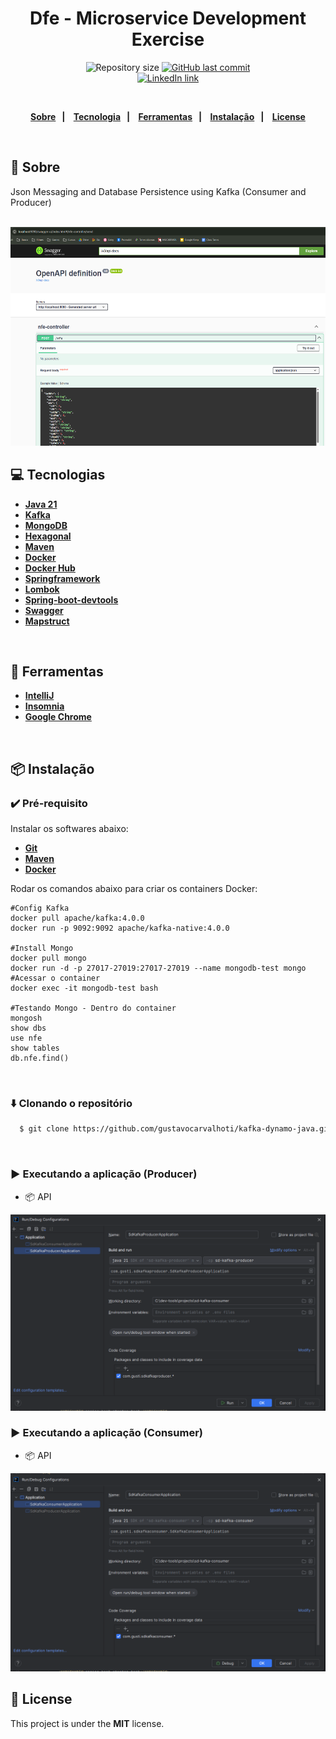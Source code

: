 <h1 align="center">
  Dfe - Microservice Development Exercise
</h1>
<p align="center">
  <img alt="Repository size" src="https://img.shields.io/github/repo-size/gustavocarvalhoti/kafka-dynamo-java?color=15c3d6"/>
  <a href="https://github.com/gustavocarvalhoti/kafka-dynamo-java/commits/main">
    <img alt="GitHub last commit" src="https://img.shields.io/github/last-commit/gustavocarvalhoti/kafka-dynamo-java?color=15c3d6"/>
  </a>
 <br>
  <a href="https://www.linkedin.com/in/gustavocarvalho-ti/">
      <img alt="LinkedIn link" src="https://img.shields.io/badge/-Gustavo%20Carvalho-0077B5?style=flat&amp;logo=Linkedin&amp;logoColor=white" height="25px">
  </a> 
</p>
<strong>
<br>
<p align="center">
  <a href="#bookmark-sobre">Sobre</a>&nbsp;&nbsp;&nbsp;|&nbsp;&nbsp;&nbsp;
  <a href="#computer-tecnologias">Tecnologia</a>&nbsp;&nbsp;&nbsp;|&nbsp;&nbsp;&nbsp;
  <a href="#wrench-ferramentas">Ferramentas</a>&nbsp;&nbsp;&nbsp;|&nbsp;&nbsp;&nbsp;
  <a href="#package-instalação">Instalação</a>&nbsp;&nbsp;&nbsp;|&nbsp;&nbsp;&nbsp;
  <a href="#memo-license">License</a>
</p>
</strong>
<br>

## :bookmark: Sobre

Json Messaging and Database Persistence using Kafka (Consumer and Producer) <br>
<br>

<p align="center">
    <img alt="Screens" src=".github/swagger.png" height="350px" />
</p>

## :computer: Tecnologias

- **[Java 21](https://www.oracle.com/br/java/technologies/downloads/#java21)**
- **[Kafka](https://kafka.apache.org/)**
- **[MongoDB](https://www.mongodb.com/)**
- **[Hexagonal](https://www.sensedia.com.br/post/uso-do-padrao-de-arquitetura-hexagonal)**
- **[Maven](https://maven.apache.org/)**
- **[Docker](https://www.docker.com/)**
- **[Docker Hub](https://hub.docker.com/)**
- **[Springframework](https://spring.io/projects/spring-framework)**
- **[Lombok](https://projectlombok.org/)**
- **[Spring-boot-devtools](https://docs.spring.io/spring-boot/reference/using/devtools.html)**
- **[Swagger](https://swagger.io/)**
- **[Mapstruct](https://mapstruct.org/)**

<br>

## :wrench: Ferramentas

- **[IntelliJ](https://www.jetbrains.com/)**
- **[Insomnia](https://insomnia.rest/)**
- **[Google Chrome](https://www.google.com/chrome/)**

<br>

## :package: Instalação

### :heavy_check_mark: **Pré-requisito**

Instalar os softwares abaixo:

- **[Git](https://git-scm.com/)**
- **[Maven](https://maven.apache.org/)**
- **[Docker](https://www.docker.com/)**

Rodar os comandos abaixo para criar os containers Docker:

````
#Config Kafka
docker pull apache/kafka:4.0.0
docker run -p 9092:9092 apache/kafka-native:4.0.0

#Install Mongo
docker pull mongo
docker run -d -p 27017-27019:27017-27019 --name mongodb-test mongo
#Acessar o container
docker exec -it mongodb-test bash

#Testando Mongo - Dentro do container
mongosh
show dbs
use nfe
show tables
db.nfe.find()
````

<br>

### :arrow_down: **Clonando o repositório**

```sh
  $ git clone https://github.com/gustavocarvalhoti/kafka-dynamo-java.git
```

<br>

### :arrow_forward: **Executando a aplicação (Producer)**

- :package: API

![img.png](.github/img.png)<br>

### :arrow_forward: **Executando a aplicação (Consumer)**

- :package: API

![img_1.png](.github/img_2.png) <br>

## :memo: License

This project is under the **MIT** license.